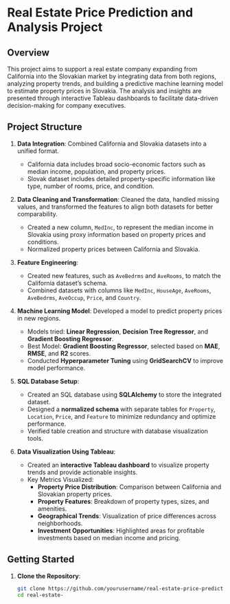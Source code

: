 # Real Estate Price Prediction and Analysis Project

## Overview

This project aims to support a real estate company expanding from California into the Slovakian market by integrating data from both regions, analyzing property trends, and building a predictive machine learning model to estimate property prices in Slovakia. The analysis and insights are presented through interactive Tableau dashboards to facilitate data-driven decision-making for company executives.

## Project Structure

1. **Data Integration**: Combined California and Slovakia datasets into a unified format.
   - California data includes broad socio-economic factors such as median income, population, and property prices.
   - Slovak dataset includes detailed property-specific information like type, number of rooms, price, and condition.

2. **Data Cleaning and Transformation**: Cleaned the data, handled missing values, and transformed the features to align both datasets for better comparability.
   - Created a new column, `MedInc`, to represent the median income in Slovakia using proxy information based on property prices and conditions.
   - Normalized property prices between California and Slovakia.

3. **Feature Engineering**:
   - Created new features, such as `AveBedrms` and `AveRooms`, to match the California dataset’s schema.
   - Combined datasets with columns like `MedInc`, `HouseAge`, `AveRooms`, `AveBedrms`, `AveOccup`, `Price`, and `Country`.

4. **Machine Learning Model**: Developed a model to predict property prices in new regions.
   - Models tried: **Linear Regression**, **Decision Tree Regressor**, and **Gradient Boosting Regressor**.
   - Best Model: **Gradient Boosting Regressor**, selected based on **MAE**, **RMSE**, and **R2** scores.
   - Conducted **Hyperparameter Tuning** using **GridSearchCV** to improve model performance.

5. **SQL Database Setup**:
   - Created an SQL database using **SQLAlchemy** to store the integrated dataset.
   - Designed a **normalized schema** with separate tables for `Property`, `Location`, `Price`, and `Feature` to minimize redundancy and optimize performance.
   - Verified table creation and structure with database visualization tools.

6. **Data Visualization Using Tableau**:
   - Created an **interactive Tableau dashboard** to visualize property trends and provide actionable insights.
   - Key Metrics Visualized:
     - **Property Price Distribution**: Comparison between California and Slovakian property prices.
     - **Property Features**: Breakdown of property types, sizes, and amenities.
     - **Geographical Trends**: Visualization of price differences across neighborhoods.
     - **Investment Opportunities**: Highlighted areas for profitable investments based on median income and pricing.

## Getting Started

1. **Clone the Repository**:
   ```bash
   git clone https://github.com/yourusername/real-estate-price-prediction.git
   cd real-estate-

